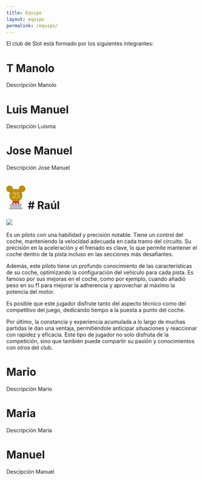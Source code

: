 ```yaml
---
title: Equipo
layout: equipo
permalink: /equipo/
---
```


El club de Slot está formado por los siguientes integrantes:

# T Manolo 

Descripción Manolo


# Luis Manuel

Descripción Luisma


# Jose Manuel

Descripción Jose Manuel



# <img src="../docs/images/trofeo25.png" width="50" height="62"> # Raúl 

![](../docs/images/equipo_01.jpeg)

Es un piloto con una habilidad y precisión notable. Tiene un control del coche, manteniendo la velocidad adecuada en cada tramo del circuito. Su precisión en la aceleración y el frenado es clave, lo que permite mantener el coche dentro de la pista incluso en las secciones más desafiantes.

Además, este piloto tiene un profundo conocimiento de las características de su coche, optimizando la configuración del vehículo para cada pista. Es famoso por sus mejoras en el coche, como por ejemplo, cuando añadió peso en su f1 para mejorar la adherencia y aprovechar al máximo la potencia del motor.

Es posible que este jugador disfrute tanto del aspecto técnico como del competitivo del juego, dedicando tiempo a la puesta a punto del coche.

Por último, la constancia y experiencia acumulada a lo largo de muchas partidas le dan una ventaja, permitiéndole anticipar situaciones y reaccionar con rapidez y eficacia. Este tipo de jugador no solo disfruta de la competición, sino que también puede compartir su pasión y conocimientos con otros del club.


# Mario

Descripción Mario

# Maria

Descripción Maria

# Manuel

Descipción Manuel
